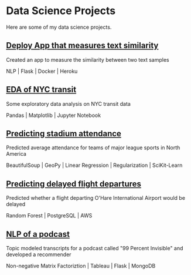 # Data Science Projects
Here are some of my data science projects.

## [Deploy App that measures text similarity](https://github.com/neefasa/text-similarity)

Created an app to measure the similarity between two text samples

NLP | Flask | Docker | Heroku

## [EDA of NYC transit](https://github.com/neefasa/nyc-subway-usage-eda)

Some exploratory data analysis on NYC transit data

Pandas | Matplotlib | Jupyter Notebook



## [Predicting stadium attendance](https://github.com/neefasa/data-science-projects/tree/master/regression-sports-attendance)

Predicted average attendance for teams of major league sports in North America

BeautifulSoup | GeoPy | Linear Regression | Regularization | SciKit-Learn



## [Predicting delayed flight departures](https://github.com/neefasa/ohare-flight-delays)

Predicted whether a flight departing O'Hare International Airport would be delayed

Random Forest | PostgreSQL | AWS 



## [NLP of a podcast](https://github.com/neefasa/nlp-99pi-rec)

Topic modeled transcripts for a podcast called "99 Percent Invisible" and developed a recommender

Non-negative Matrix Factoriztion | Tableau | Flask | MongoDB

